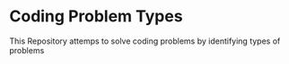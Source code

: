 # Coding Problem Types

This Repository attemps to solve coding problems by identifying types of problems
